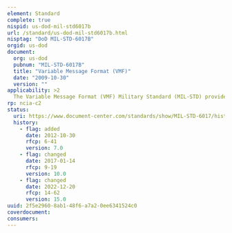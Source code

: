 ```yaml
---
element: Standard
complete: true
nispid: us-dod-mil-std6017b
url: /standard/us-dod-mil-std6017b.html
nisptag: "DoD MIL-STD-6017B"
orgid: us-dod
document:
  org: us-dod
  pubnum: "MIL-STD-6017B"
  title: "Variable Message Format (VMF)"
  date: "2009-10-30"
  version: ""
applicability: >2
  The Variable Message Format (VMF) Military Standard (MIL-STD) provides military services and agencies with Joint interoperability standards, including message, data element, and protocol standards. These standards are essential for the design, development, test, certification, fielding, and continued operation of automated tactical data systems (TDSs) which support the requirement to exchange timely, critical, command and control information across Joint boundaries.
rp: ncia-c2
status:
  uri: https://www.document-center.com/standards/show/MIL-STD-6017/history/REVISION%20B
  history: 
    - flag: added
      date: 2012-10-30
      rfcp: 6-41
      version: 7.0
    - flag: changed
      date: 2017-01-14
      rfcp: 9-19
      version: 10.0
    - flag: changed
      date: 2022-12-20
      rfcp: 14-62
      version: 15.0
uuid: 2f5e2960-8ab1-48f6-a7a2-0ee6341524c0
coverdocument:
consumers:
---
```

